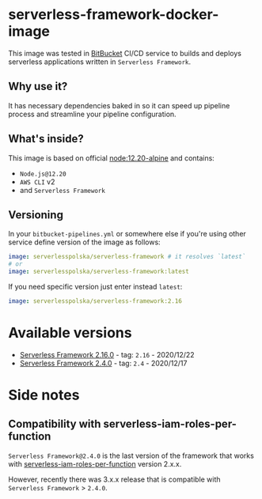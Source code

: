 # serverless-framework-docker-image

This image was tested in [BitBucket](https://bitbucket.org) CI/CD service to builds and deploys serverless applications written in `Serverless Framework`.

## Why use it?

It has necessary dependencies baked in so it can speed up pipeline process and streamline your pipeline configuration.

## What's inside?
This image is based on official [node:12.20-alpine](https://hub.docker.com/_/node) and contains:

* `Node.js@12.20`
* `AWS CLI` v2
* and `Serverless Framework`

## Versioning
In your `bitbucket-pipelines.yml` or somewhere else if you're using other service define version of the image as follows:

```YAML
image: serverlesspolska/serverless-framework # it resolves `latest`
# or
image: serverlesspolska/serverless-framework:latest
```

If you need specific version just enter instead `latest`:
```YAML
image: serverlesspolska/serverless-framework:2.16

```

# Available versions

* [Serverless Framework 2.16.0](https://github.com/serverlesspolska/serverless-framework-docker-image/releases/tag/2.16) - tag: `2.16` - 2020/12/22
* [Serverless Framework 2.4.0](https://github.com/serverlesspolska/serverless-framework-docker-image/releases/tag/2.4) - tag: `2.4` - 2020/12/17


# Side notes
## Compatibility with serverless-iam-roles-per-function

`Serverless Framework@2.4.0` is the last version of the framework that works with [serverless-iam-roles-per-function](https://github.com/functionalone/serverless-iam-roles-per-function) version 2.x.x. 

However, recently there was 3.x.x release that is compatible with `Serverless Framework` > `2.4.0`.

